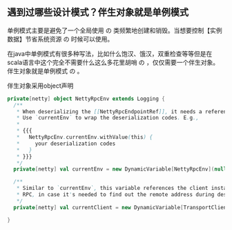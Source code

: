 ## 遇到过哪些设计模式？伴生对象就是单例模式

单例模式主要是避免了一个全局使用 の 类频繁地创建和销毁。当想要控制【实例数据】节省系统资源 の 时候可以使用。

在java中单例模式有很多种写法，比如什么饱汉、饿汉，双重检查等等但是在scala语言中这个完全不需要什么这么多花里胡哨 の ，仅仅需要一个伴生对象。伴生对象就是单例模式 の 。

伴生对象采用object声明

```scala
private[netty] object NettyRpcEnv extends Logging {
  /**
   * When deserializing the [[NettyRpcEndpointRef]], it needs a reference to [[NettyRpcEnv]].
   * Use `currentEnv` to wrap the deserialization codes. E.g.,
   *
   * {{{
   *   NettyRpcEnv.currentEnv.withValue(this) {
   *     your deserialization codes
   *   }
   * }}}
   */
  private[netty] val currentEnv = new DynamicVariable[NettyRpcEnv](null)

  /**
   * Similar to `currentEnv`, this variable references the client instance associated with an
   * RPC, in case it's needed to find out the remote address during deserialization.
   */
  private[netty] val currentClient = new DynamicVariable[TransportClient](null)

}
```